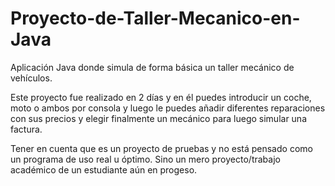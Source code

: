 # Proyecto-de-Taller-Mecanico-en-Java
Aplicación Java donde simula de forma básica un taller mecánico de vehículos.

Este proyecto fue realizado en 2 días y en él puedes introducir un coche, moto o ambos por consola y luego le puedes añadir diferentes reparaciones con sus precios y elegir finalmente un mecánico para luego simular una factura.

Tener en cuenta que es un proyecto de pruebas y no está pensado como un programa de uso real u óptimo. Sino un mero proyecto/trabajo académico de un estudiante aún en progeso.
